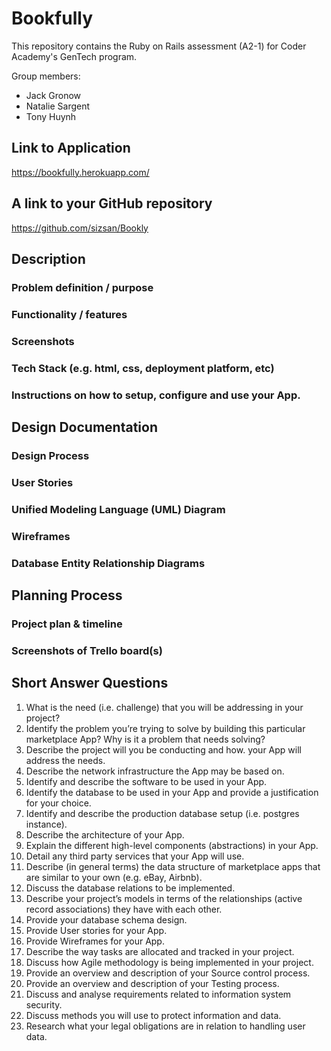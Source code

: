 # Bookfully

This repository contains the Ruby on Rails assessment (A2-1) for Coder Academy's GenTech program.

Group members:
- Jack Gronow
- Natalie Sargent
- Tony Huynh

## Link to Application
https://bookfully.herokuapp.com/

## A link to your GitHub repository
https://github.com/sizsan/Bookly

## Description
### Problem definition / purpose
### Functionality / features
### Screenshots
### Tech Stack (e.g. html, css, deployment platform, etc)
### Instructions on how to setup, configure and use your App.

## Design Documentation
### Design Process
### User Stories
### Unified Modeling Language (UML) Diagram
### Wireframes
### Database Entity Relationship Diagrams

## Planning Process
### Project plan & timeline
### Screenshots of Trello board(s)

## Short Answer Questions
1. What is the need (i.e. challenge) that you will be addressing in your project?
2. Identify the problem you’re trying to solve by building this particular marketplace App? Why is it a problem that needs solving?
3. Describe the project will you be conducting and how. your App will address the needs.
4. Describe the network infrastructure the App may be based on.
5. Identify and describe the software to be used in your App.
6. Identify the database to be used in your App and provide a justification for your choice.
7. Identify and describe the production database setup (i.e. postgres instance).
8. Describe the architecture of your App.
9. Explain the different high-level components (abstractions) in your App.
10. Detail any third party services that your App will use.
11. Describe (in general terms) the data structure of marketplace apps that are similar to your own (e.g. eBay, Airbnb).
12. Discuss the database relations to be implemented.
13. Describe your project’s models in terms of the relationships (active record associations) they have with each other.
14. Provide your database schema design.
15. Provide User stories for your App.
16. Provide Wireframes for your App.
17. Describe the way tasks are allocated and tracked in your project.
18. Discuss how Agile methodology is being implemented in your project.
19. Provide an overview and description of your Source control process.
20. Provide an overview and description of your Testing process.
21. Discuss and analyse requirements related to information system security.
22. Discuss methods you will use to protect information and data.
23. Research what your legal obligations are in relation to handling user data.
